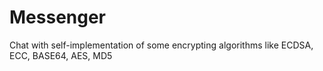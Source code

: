 # Messenger
Chat with self-implementation of some encrypting algorithms like ECDSA, ECC, BASE64, AES, MD5
